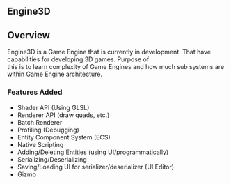 ## Engine3D

## Overview
Engine3D is a Game Engine that is currently in development. That have capabilities for developing 3D games. Purpose of \
this is to learn complexity of Game Engines and how much sub systems are within Game Engine architecture.

### Features Added
* Shader API (Using GLSL)
* Renderer API (draw quads, etc.)
* Batch Renderer
* Profiling (Debugging)
* Entity Component System (ECS)
* Native Scripting
* Adding/Deleting Entities (using UI/programmatically)
* Serializing/Deserializing
* Saving/Loading UI for serializer/deserializer (UI Editor)
* Gizmo
